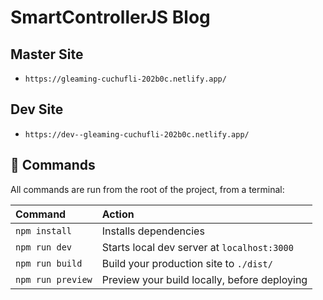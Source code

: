 # SmartControllerJS Blog

## Master Site
- ```https://gleaming-cuchufli-202b0c.netlify.app/```
## Dev Site
- ```https://dev--gleaming-cuchufli-202b0c.netlify.app/```
## 🧞 Commands

All commands are run from the root of the project, from a terminal:

| Command           | Action                                       |
| :---------------- | :------------------------------------------- |
| `npm install`     | Installs dependencies                        |
| `npm run dev`     | Starts local dev server at `localhost:3000`  |
| `npm run build`   | Build your production site to `./dist/`      |
| `npm run preview` | Preview your build locally, before deploying |
